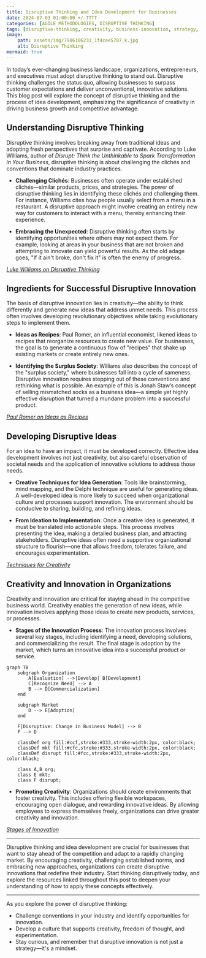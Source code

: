 ```yaml
---
title: Disruptive Thinking and Idea Development for Businesses 
date: 2024-07-03 01:00:00 +/-TTTT
categories: [AGILE_METHODOLOGIES, DISRUPTIVE_THINKING]
tags: [disruptive-thinking, creativity, business-innovation, strategy, entrepreneurship, devops]
image:
    path: assets/img/7986106231_1f4cee5707_k.jpg
    alt: Disruptive Thinking
mermaid: true
---
```


In today’s ever-changing business landscape, organizations, entrepreneurs, and executives must adopt disruptive thinking to stand out. Disruptive thinking challenges the status quo, allowing businesses to surpass customer expectations and deliver unconventional, innovative solutions. This blog post will explore the concept of disruptive thinking and the process of idea development, emphasizing the significance of creativity in driving business growth and competitive advantage.

## Understanding Disruptive Thinking

Disruptive thinking involves breaking away from traditional ideas and adopting fresh perspectives that surprise and captivate. According to Luke Williams, author of *Disrupt: Think the Unthinkable to Spark Transformation in Your Business*, disruptive thinking is about challenging the clichés and conventions that dominate industry practices.

- **Challenging Clichés**: Businesses often operate under established clichés—similar products, prices, and strategies. The power of disruptive thinking lies in identifying these clichés and challenging them. For instance, Williams cites how people usually select from a menu in a restaurant. A disruptive approach might involve creating an entirely new way for customers to interact with a menu, thereby enhancing their experience.

- **Embracing the Unexpected**: Disruptive thinking often starts by identifying opportunities where others may not expect them. For example, looking at areas in your business that are not broken and attempting to innovate can yield powerful results. As the old adage goes, "If it ain't broke, don't fix it" is often the enemy of progress.

*[Luke Williams on Disruptive Thinking](https://www.amazon.com/Disrupt-Think-Unthinkable-Transformation-Business/dp/0137025149)*

## Ingredients for Successful Disruptive Innovation

The basis of disruptive innovation lies in creativity—the ability to think differently and generate new ideas that address unmet needs. This process often involves developing revolutionary objectives while taking evolutionary steps to implement them.

- **Ideas as Recipes**: Paul Romer, an influential economist, likened ideas to recipes that reorganize resources to create new value. For businesses, the goal is to generate a continuous flow of "recipes" that shake up existing markets or create entirely new ones.

- **Identifying the Surplus Society**: Williams also describes the concept of the "surplus society," where businesses fall into a cycle of sameness. Disruptive innovation requires stepping out of these conventions and rethinking what is possible. An example of this is Jonah Staw’s concept of selling mismatched socks as a business idea—a simple yet highly effective disruption that turned a mundane problem into a successful product.

*[Paul Romer on Ideas as Recipes](https://www.forbes.com/sites/briandomitrovic/2018/10/08/paul-romers-economic-growth-recipes-are-delicious-and-nutritious/)*

## Developing Disruptive Ideas

For an idea to have an impact, it must be developed correctly. Effective idea development involves not just creativity, but also careful observation of societal needs and the application of innovative solutions to address those needs.

- **Creative Techniques for Idea Generation**: Tools like brainstorming, mind mapping, and the Delphi technique are useful for generating ideas. A well-developed idea is more likely to succeed when organizational culture and processes support innovation. The environment should be conducive to sharing, building, and refining ideas.

- **From Ideation to Implementation**: Once a creative idea is generated, it must be translated into actionable steps. This process involves presenting the idea, making a detailed business plan, and attracting stakeholders. Disruptive ideas often need a supportive organizational structure to flourish—one that allows freedom, tolerates failure, and encourages experimentation.

*[Techniques for Creativity](https://www.telefonica.com/en/communication-room/blog/methods-techniques-boost-creativity/)*

## Creativity and Innovation in Organizations

Creativity and innovation are critical for staying ahead in the competitive business world. Creativity enables the generation of new ideas, while innovation involves applying those ideas to create new products, services, or processes.

- **Stages of the Innovation Process**: The innovation process involves several key stages, including identifying a need, developing solutions, and commercializing the result. The final stage is adoption by the market, which turns an innovative idea into a successful product or service.

```mermaid
graph TB
    subgraph Organization
        A[Evaluation] -->|Develop| B[Development]
        C[Recognize Need] --> A
        B --> D[Commercialization]
    end
    
    subgraph Market
        D --> E[Adoption]
    end

    F[Disruptive: Change in Business Model] --> B
    F --> D

    classDef org fill:#ccf,stroke:#333,stroke-width:2px, color:black;
    classDef mkt fill:#cfc,stroke:#333,stroke-width:2px, color:black;
    classDef disrupt fill:#fcc,stroke:#333,stroke-width:2px, color:black;

    class A,B org;
    class E mkt;
    class F disrupt;
```

- **Promoting Creativity**: Organizations should create environments that foster creativity. This includes offering flexible workspaces, encouraging open dialogue, and rewarding innovative ideas. By allowing employees to express themselves freely, organizations can drive greater creativity and innovation.

*[Stages of Innovation](https://www.lead-innovation.com/en/insights/english-blog/innovation-process)*

---
Disruptive thinking and idea development are crucial for businesses that want to stay ahead of the competition and adapt to a rapidly changing market. By encouraging creativity, challenging established norms, and embracing new approaches, organizations can create disruptive innovations that redefine their industry. Start thinking disruptively today, and explore the resources linked throughout this post to deepen your understanding of how to apply these concepts effectively.

---

As you explore the power of disruptive thinking:

- Challenge conventions in your industry and identify opportunities for innovation.
- Develop a culture that supports creativity, freedom of thought, and experimentation.
- Stay curious, and remember that disruptive innovation is not just a strategy—it's a mindset.